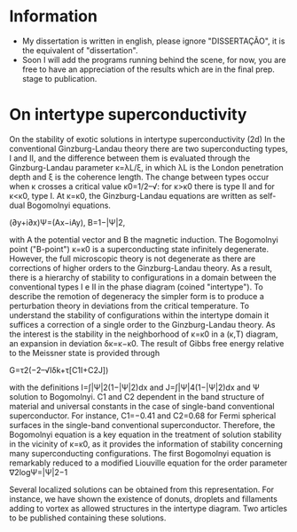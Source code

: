 
# Information 
 - My dissertation is written in english, please ignore "DISSERTAÇÃO", it is the equivalent of "dissertation".
 - Soon I will add the programs running behind the scene, for now, you are free to have an appreciation of the results which are in the final prep. stage to publication.

# On intertype superconductivity

On the stability of exotic solutions in intertype superconductivity (2d)
In the conventional Ginzburg-Landau theory there are two superconducting types, I and II, and the difference between them is evaluated through the Ginzburg-Landau parameter κ=λL/ξ, in which λL is the London penetration depth and ξ is the coherence length. The change between types occur when κ crosses a critical value κ0=1/2–√: for κ>κ0 there is type II and for κ<κ0, type I. At κ=κ0, the Ginzburg-Landau equations are written as self-dual Bogomolnyi equations.

(∂y+i∂x)Ψ=(Ax−iAy),
B=1−|Ψ|2,

with A the potential vector and B the magnetic induction. The Bogomolnyi point ("B-point") κ=κ0 is a superconducting state infinitely degenerate. However, the full microscopic theory is not degenerate as there are corrections of higher orders to the Ginzburg-Landau theory. As a result, there is a hierarchy of stability to configurations in a domain between the conventional types I e II in the phase diagram (coined "intertype"). To describe the remotion of degeneracy the simpler form is to produce a perturbation theory in deviations from the critical temperature. To understand the stability of configurations within the intertype domain it suffices a correction of a single order to the Ginzburg-Landau theory. As the interest is the stability in the neighborhood of κ=κ0 in a (κ,T) diagram, an expansion in deviation δκ=κ−κ0. The result of Gibbs free energy relative to the Meissner state is provided through

G=τ2(−2–√Iδk+τ[C1I+C2J])

with the definitions I=∫|Ψ|2(1−|Ψ|2)dx  and J=∫|Ψ|4(1−|Ψ|2)dx  and Ψ solution to Bogomolnyi. C1 and C2 dependent in the band structure of material and universal constants in the case of single-band conventional superconductor. For instance, C1=−0.41 and C2=0.68 for Fermi spherical surfaces in the single-band conventional superconductor. Therefore, the Bogomolnyi equation is a key equation in the treatment of solution stability in the vicinity of κ=κ0, as it provides the information of stability concerning many superconducting configurations. The first Bogomolnyi equation is remarkably reduced to a modified Liouville equation for the order parameter
∇2logΨ=|Ψ|2−1

Several localized solutions can be obtained from this representation. For instance, we have shown the existence of donuts, droplets and fillaments adding to vortex as allowed structures in the intertype diagram. Two articles to be published containing these solutions.
